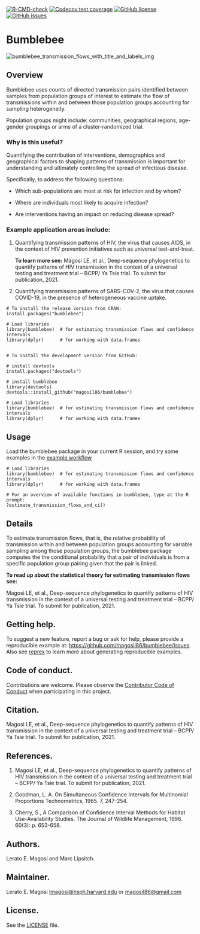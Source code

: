 <!-- badges: start -->
[![R-CMD-check](https://github.com/magosil86/bumblebee/workflows/R-CMD-check/badge.svg)](https://github.com/magosil86/bumblebee/actions)
[![Codecov test coverage](https://codecov.io/gh/magosil86/bumblebee/branch/master/graph/badge.svg)](https://codecov.io/gh/magosil86/bumblebee?branch=master)
[![GitHub license](https://img.shields.io/badge/license-MIT-blue.svg)](https://raw.githubusercontent.com/magosil86/bumblebee/master/LICENSE)
[![GitHub issues](https://img.shields.io/github/issues/magosil86/bumblebee.svg)](https://github.com/magosil86/bumblebee/issues)
<!-- [![CRAN_Status_Badge](http://www.r-pkg.org/badges/version/bumblebee)](https://cran.r-project.org/package=bumblebee) -->
<!-- [![CRAN_Logs_Rstudio](https://cranlogs.r-pkg.org/badges/grand-total/bumblebee)](http://cran.rstudio.com/web/packages/bumblebee/index.html) -->

<!-- badges: end -->

# Bumblebee
![bumblebee_transmission_flows_with_title_and_labels_img](https://user-images.githubusercontent.com/8364031/116549613-b4c79580-a8c3-11eb-9415-1330f491e6a0.png)

## Overview

Bumblebee uses counts of directed transmission pairs identified between samples 
from population groups of interest to estimate the flow of transmissions within 
and between those population groups accounting for sampling heterogeneity.

Population groups might include: communities, geographical regions, age-gender 
groupings or arms of a cluster-randomized trial.


### Why is this useful?

Quantifying the contribution of interventions, demographics and geographical 
factors to shaping patterns of transmission is important for understanding 
and ultimately controlling the spread of infectious disease.

Specifically, to address the following questions:

* Which sub-populations are most at risk for infection and by whom?

* Where are individuals most likely to acquire infection?

* Are interventions having an impact on reducing disease spread?


### Example application areas include: 

1. Quantifying transmission patterns of HIV, the virus that causes AIDS, in the 
   context of HIV prevention initiatives such as universal test-and-treat. 
   
   **To learn more see:** Magosi LE, et al., Deep-sequence phylogenetics to 
   quantify patterns of HIV transmission in the context of a universal testing 
   and treatment trial – BCPP/ Ya Tsie trial. To submit for publication, 2021.
 
2. Quantifying transmission patterns of SARS-COV-2, the virus that causes COVID-19, 
   in the presence of heterogeneous vaccine uptake.


```{r}
# To install the release version from CRAN:
install.packages("bumblebee")

# Load libraries
library(bumblebee)  # for estimating transmission flows and confidence intervals
library(dplyr)      # for working with data.frames


# To install the development version from GitHub:

# install devtools
install.packages("devtools")

# install bumblebee
library(devtools)
devtools::install_github("magosil86/bumblebee")

# Load libraries
library(bumblebee)  # for estimating transmission flows and confidence intervals
library(dplyr)      # for working with data.frames

```


## Usage

Load the bumblebee package in your current R session, and try some examples in the [example workflow](file:///Users/lmagosi/Downloads/create_bumblebee_rpkg/bumblebee/vignettes/bumblebee-estimate-transmission-flows-and-ci-tutotial.html)

```{r}
# Load libraries
library(bumblebee)  # for estimating transmission flows and confidence intervals
library(dplyr)      # for working with data.frames

# For an overview of available functions in bumblebee, type at the R prompt:
?estimate_transmission_flows_and_ci()

```


## Details

To estimate transmission flows, that is, the relative probability of transmission 
within and between population groups accounting for variable sampling among 
those population groups, the bumblebee package computes the the conditional 
probability that a pair of individuals is from a specific population group pairing 
given that the pair is linked.

**To read up about the statistical theory for estimating transmission flows see:**

Magosi LE, et al., Deep-sequence phylogenetics to quantify patterns of HIV 
transmission in the context of a universal testing and treatment 
trial – BCPP/ Ya Tsie trial. To submit for publication, 2021.


## Getting help.
To suggest a new feature, report a bug or ask for help, please provide a reproducible 
example at: https://github.com/magosil86/bumblebee/issues. Also see 
[reprex](https://reprex.tidyverse.org/) to learn more about generating reproducible examples.


## Code of conduct.
Contributions are welcome. Please observe the [Contributor Code of Conduct](https://github.com/magosil86/bumblebee/blob/master/CONDUCT.md) 
when participating in this project.

## Citation.
Magosi LE, et al., Deep-sequence phylogenetics to quantify patterns of HIV 
transmission in the context of a universal testing and treatment 
trial – BCPP/ Ya Tsie trial. To submit for publication, 2021.

## References.
1. Magosi LE, et al., Deep-sequence phylogenetics to quantify patterns of 
   HIV transmission in the context of a universal testing and treatment
   trial – BCPP/ Ya Tsie trial. To submit for publication, 2021.

2. Goodman, L. A. On Simultaneous Confidence Intervals for Multinomial 
   Proportions Technometrics, 1965. 7, 247-254.
 
3. Cherry, S., A Comparison of Confidence Interval Methods for Habitat 
   Use-Availability Studies. The Journal of Wildlife Management, 1996. 
   60(3): p. 653-658.

## Authors.
Lerato E. Magosi and Marc Lipsitch.

## Maintainer.
Lerato E. Magosi lmagosi@hsph.harvard.edu or magosil86@gmail.com

## License.
See the [LICENSE](https://github.com/magosil86/bumblebee/blob/master/LICENSE) file.
